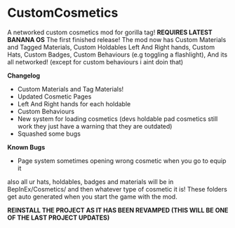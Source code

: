 # CustomCosmetics
A networked custom cosmetics mod for gorilla tag!
**REQUIRES LATEST BANANA OS**
The first finished release!
The mod now has
Custom Materials and Tagged Materials,
Custom Holdables Left And Right hands,
Custom Hats,
Custom Badges,
Custom Behaviours (e.g toggling a flashlight),
And its all networked! (except for custom behaviours i aint doin that)

__Changelog__
- Custom Materials and Tag Materials!
- Updated Cosmetic Pages
- Left And Right hands for each holdable
- Custom Behaviours
- New system for loading cosmetics (devs holdable pad cosmetics still work they just have a warning that they are outdated)
- Squashed some bugs

__Known Bugs__
- Page system sometimes opening wrong cosmetic when you go to equip it

also all ur hats, holdables, badges and materials will be in BepInEx/Cosmetics/ and then whatever type of cosmetic it is! These folders get auto generated when you start the game with the mod.

**REINSTALL THE PROJECT AS IT HAS BEEN REVAMPED (THIS WILL BE ONE OF THE LAST PROJECT UPDATES)**
